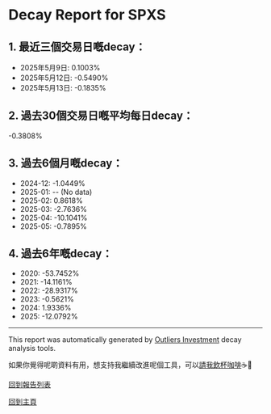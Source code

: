 # Decay Report for SPXS

## 1. 最近三個交易日嘅decay：

- 2025年5月9日: 0.1003%
- 2025年5月12日: -0.5490%
- 2025年5月13日: -0.1835%

## 2. 過去30個交易日嘅平均每日decay：
-0.3808%

## 3. 過去6個月嘅decay：

- 2024-12: -1.0449%
- 2025-01: -- (No data)
- 2025-02: 0.8618%
- 2025-03: -2.7636%
- 2025-04: -10.1041%
- 2025-05: -0.7895%

## 4. 過去6年嘅decay：

- 2020: -53.7452%
- 2021: -14.1161%
- 2022: -28.9317%
- 2023: -0.5621%
- 2024: 1.9336%
- 2025: -12.0792%


***

This report was automatically generated by [Outliers Investment](https://outliersecon.github.io/Outliers-Investment/) decay analysis tools.

如果你覺得呢啲資料有用，想支持我繼續改進呢個工具，可以[請我飲杯咖啡](https://buymeacoffee.com/outliersecon)☕🙏

[回到報告列表](https://outliersecon.github.io/Outliers-Investment/reports/reports_public)

[回到主頁](https://outliersecon.github.io/Outliers-Investment/)